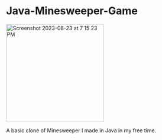 # Java-Minesweeper-Game

<img width="264" alt="Screenshot 2023-08-23 at 7 15 23 PM" src="https://github.com/ethanh-roe/Java-Minesweeper-Game/assets/114640171/1f7e0022-c023-44af-88e5-5e1802ede491">

A basic clone of Minesweeper I made in Java in my free time. 
